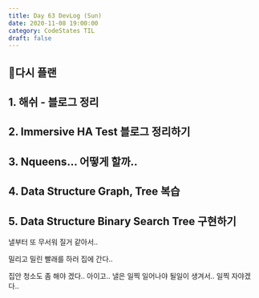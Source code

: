 ```yaml
---
title: Day 63 DevLog (Sun)
date: 2020-11-08 19:00:00
category: CodeStates TIL
draft: false
---
```


## 🌈다시 플랜

## 1. 해쉬 - 블로그 정리

## 2. Immersive HA Test 블로그 정리하기

## 3. Nqueens... 어떻게 할까..

## 4. Data Structure Graph, Tree 복습

## 5. Data Structure Binary Search Tree 구현하기

낼부터 또 무서워 질거 같아서..

밀리고 밀린 빨래를 하러 집에 간다..

집안 청소도 좀 해야 겠다.. 아이고.. 낼은 일찍 일어나야 될일이 생겨서.. 일찍 자야겠다..
